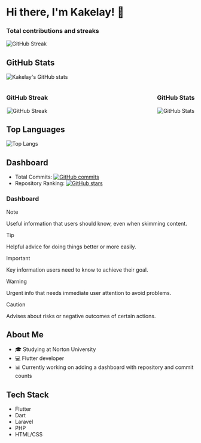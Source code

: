 <!-- Introduction -->
# Hi there, I'm Kakelay! 👋
### Total contributions and streaks
![GitHub Streak](https://github-readme-streak-stats.herokuapp.com/?user=kakelay)

## GitHub Stats
![Kakelay's GitHub stats](https://github-readme-stats.vercel.app/api?username=kakelay&show_icons=true&theme=radical)

<div style="display:flex; justify-content: space-between;">
    <div style="text-align: center;">
        <h3>GitHub Streak</h3>
        <img src="https://github-readme-streak-stats.herokuapp.com/?user=kakelay" alt="GitHub Streak" />
    </div>
    <div style="text-align: center;">
        <h3>GitHub Stats</h3>
        <img src="https://github-readme-stats.vercel.app/api?username=kakelay&show_icons=true&theme=radical" alt="GitHub Stats" />
    </div>
</div>



## Top Languages
![Top Langs](https://github-readme-stats.vercel.app/api/top-langs/?username=kakelay&layout=compact)
## Dashboard
- Total Commits: [![GitHub commits](https://img.shields.io/github/commits-since/kakelay/kakelay/latest)](https://github.com/kakelay/kakelay/commits/main)
- Repository Ranking: [![GitHub stars](https://img.shields.io/github/stars/kakelay/kakelay)](https://github.com/kakelay/kakelay/stargazers)


### Dashboard
 
> [!NOTE]
> Useful information that users should know, even when skimming content.

> [!TIP]
> Helpful advice for doing things better or more easily.

> [!IMPORTANT]
> Key information users need to know to achieve their goal.

> [!WARNING]
> Urgent info that needs immediate user attention to avoid problems.

> [!CAUTION]
> Advises about risks or negative outcomes of certain actions.

## About Me
- 🎓 Studying at Norton University
- 💻 Flutter developer
- 📊 Currently working on adding a dashboard with repository and commit counts

## Tech Stack
- Flutter
- Dart
- Laravel
- PHP
- HTML/CSS 



